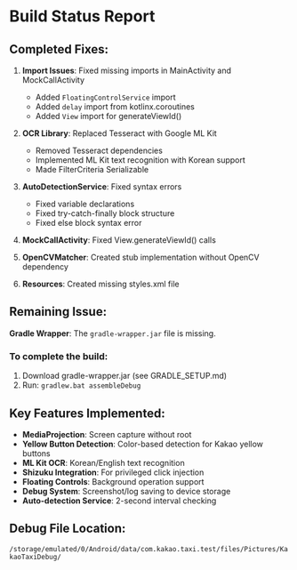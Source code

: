 # Build Status Report

## Completed Fixes:

1. **Import Issues**: Fixed missing imports in MainActivity and MockCallActivity
   - Added `FloatingControlService` import
   - Added `delay` import from kotlinx.coroutines
   - Added `View` import for generateViewId()

2. **OCR Library**: Replaced Tesseract with Google ML Kit
   - Removed Tesseract dependencies
   - Implemented ML Kit text recognition with Korean support
   - Made FilterCriteria Serializable

3. **AutoDetectionService**: Fixed syntax errors
   - Fixed variable declarations
   - Fixed try-catch-finally block structure
   - Fixed else block syntax error

4. **MockCallActivity**: Fixed View.generateViewId() calls

5. **OpenCVMatcher**: Created stub implementation without OpenCV dependency

6. **Resources**: Created missing styles.xml file

## Remaining Issue:

**Gradle Wrapper**: The `gradle-wrapper.jar` file is missing.

### To complete the build:

1. Download gradle-wrapper.jar (see GRADLE_SETUP.md)
2. Run: `gradlew.bat assembleDebug`

## Key Features Implemented:

- **MediaProjection**: Screen capture without root
- **Yellow Button Detection**: Color-based detection for Kakao yellow buttons
- **ML Kit OCR**: Korean/English text recognition
- **Shizuku Integration**: For privileged click injection
- **Floating Controls**: Background operation support
- **Debug System**: Screenshot/log saving to device storage
- **Auto-detection Service**: 2-second interval checking

## Debug File Location:
`/storage/emulated/0/Android/data/com.kakao.taxi.test/files/Pictures/KakaoTaxiDebug/`